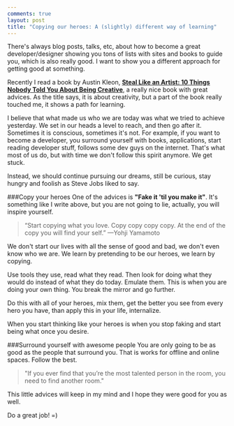 ```yaml
---
comments: true
layout: post
title: "Copying our heroes: A (slightly) different way of learning"
---
```


There's always blog posts, talks, etc, about how to become a great developer/designer showing you tons of lists with sites and books to guide you, which is also really good. I want to show you a different approach for getting good at something.

Recently I read a book by Austin Kleon, **[Steal Like an Artist: 10 Things Nobody Told You About Being Creative](http://www.amazon.com/Steal-Like-Artist-Things-Creative/dp/0761169253/ref=sr_1_1?s=books&ie=UTF8&qid=1377275103&sr=1-1&keywords=Steal+Like+an+Artist%3A+10+Things+Nobody+Told+You+About+Being+Creative)**, a really nice book with great advices. As the title says, it is about creativity, but a part of the book really touched me, it shows a path for learning.

I believe that what made us who we are today was what we tried to achieve yesterday. We set in our heads a level to reach, and then go after it. Sometimes it is conscious, sometimes it's not. For example, if you want to become a developer, you surround yourself with books, applications, start reading developer stuff, follows some dev guys on the internet. That's what most of us do, but with time we don't follow this spirit anymore. We get stuck.

Instead, we should continue pursuing our dreams, still be curious, stay hungry and foolish as Steve Jobs liked to say.

###Copy your heroes
One of the advices is **"Fake it 'til you make it"**. It's something like I write above, but you are not going to lie, actually, you will inspire yourself. 

>“Start copying what you love. Copy copy copy copy. At the end of the copy you will find your self.” —Yohji Yamamoto

We don't start our lives with all the sense of good and bad, we don't even know who we are. We learn by pretending to be our heroes, we learn by copying.

Use tools they use, read what they read. Then look for doing what they would do instead of what they do today. Emulate them. This is when you are doing your own thing. You break the mirror and go further.

Do this with all of your heroes, mix them, get the better you see from every hero you have, than apply this in your life, internalize.

When you start thinking like your heroes is when you stop faking and start being what once you desire.

###Surround yourself with awesome people
You are only going to be as good as the people that surround you. That is works for offline and online spaces. Follow the best.

>"If you ever find that you’re the most talented person in the room, you need to find another room."

This little advices will keep in my mind and I hope they were good for you as well.

Do a great job! =)